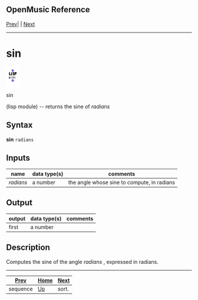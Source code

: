 OpenMusic Reference  
---  
[Prev](sequence)| | [Next](sort)  
  
* * *

# sin

![](figures/functions/lisp/sin.png)

  
  
sin  
  
(lisp module) \-- returns the sine of  _radians_   

## Syntax

   **sin**  ` radians  `

## Inputs

name| data type(s)| comments  
---|---|---  
_radians_ |  a number| the angle whose sine to compute, in radians  
  
## Output

output| data type(s)| comments  
---|---|---  
first| a number|  
  
## Description

Computes the sine of the angle  _radians_  , expressed in radians.

* * *

[Prev](sequence)| [Home](index)| [Next](sort)  
---|---|---  
sequence| [Up](funcref.main)| sort.

